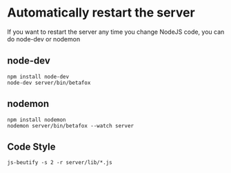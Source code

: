 # Automatically restart the server

If you want to restart the server any time you change NodeJS code,
you can do node-dev or nodemon

## node-dev

    npm install node-dev
    node-dev server/bin/betafox

## nodemon

    npm install nodemon
    nodemon server/bin/betafox --watch server

## Code Style

    js-beutify -s 2 -r server/lib/*.js